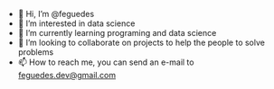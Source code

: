- 👋 Hi, I’m @feguedes
- 👀 I’m interested in data science
- 🌱 I’m currently learning programing and data science
- 💞️ I’m looking to collaborate on projects to help the people to solve problems
- 📫 How to reach me, you can send an e-mail to feguedes.dev@gmail.com

<!---
feguedes/feguedes is a ✨ special ✨ repository because its `README.md` (this file) appears on your GitHub profile.
You can click the Preview link to take a look at your changes.
--->
